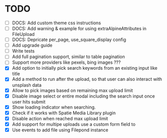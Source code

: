 # TODO

-   [ ] DOCS: Add custom theme css instructions
-   [ ] DOCS: Add warning & example for using extraAlpineAttributes in FileUpload
-   [ ] DOCS: Depricate per_page, use_square_display config
-   [ ] Add upgrade guide
-   [ ] Write tests
-   [ ] Add full pagination support, similar to table pagination
-   [ ] Support more providers like pexels, bing images ???
-   [x] Add option to initially pick search keywords from an existing input like title
-   [x] Add a method to run after the upload, so that user can also interact with unsplash data
-   [x] Allow to pick images based on remaining max upload limit
-   [x] Disable image select or entire modal including the search input once user hits submit
-   [x] Show loading indicator when searching.
-   [x] Check if it works with Spatie Media Library plugin
-   [x] Disable action when reached max upload limit
-   [x] Add support for multipe uploads use a custom form field to
-   [x] Use events to add file using Filepond instance
